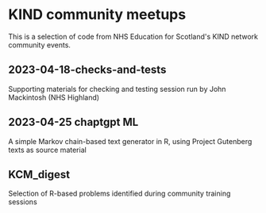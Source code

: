 # KIND community meetups

This is a selection of code from NHS Education for Scotland's KIND network community events.

## 2023-04-18-checks-and-tests
Supporting materials for checking and testing session run by John Mackintosh (NHS Highland)

## 2023-04-25 chaptgpt ML
A simple Markov chain-based text generator in R, using Project Gutenberg texts as source material

## KCM_digest
Selection of R-based problems identified during community training sessions
